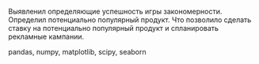 Выявленил определяющие успешность игры закономерности. Определил потенциально популярный продукт. Что позволило сделать ставку на потенциально популярный продукт и спланировать рекламные кампании.

pandas, numpy, matplotlib, scipy, seaborn

